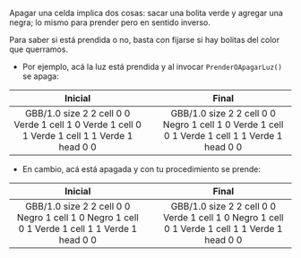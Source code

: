 Apagar una celda implica dos cosas: sacar una bolita verde y agregar una negra; lo mismo para prender pero en sentido inverso.

Para saber si está prendida o no, basta con fijarse si hay bolitas del color que querramos.

* Por ejemplo, acá la luz está prendida y al invocar `PrenderOApagarLuz()` se apaga:

<table class= "table" style="width:100%">
  <thead>
  <tr>
    <th style="text-align: center">Inicial</th>
    <th style="text-align: center"></th> 
    <th style="text-align: center">Final</th>
  </tr>
  </thead>
  <tbody>
  <tr>
    <td style="text-align: center">  
      <gs-board>
        GBB/1.0
        size 2 2
        cell 0 0 Verde 1
        cell 1 0 Verde 1
        cell 0 1 Verde 1
        cell 1 1 Verde 1
        head 0 0
      </gs-board>
    </td>
    <td style="text-align: center"><i class="fa fa-arrow-right"></i></td> 
    <td style="text-align: center">
      <gs-board>
        GBB/1.0
        size 2 2
        cell 0 0 Negro 1
        cell 1 0 Verde 1
        cell 0 1 Verde 1
        cell 1 1 Verde 1
        head 0 0
      </gs-board>
    </td>
  </tr>
  <tbody>
</table>

* En cambio, acá está apagada y con tu procedimiento se prende:

<table class= "table" style="width:100%">
  <thead>
  <tr>
    <th style="text-align: center">Inicial</th>
    <th style="text-align: center"></th> 
    <th style="text-align: center">Final</th>
  </tr>
  </thead>
  <tbody>
  <tr>
    <td style="text-align: center">  
      <gs-board>
        GBB/1.0
        size 2 2
        cell 0 0 Negro 1
        cell 1 0 Negro 1
        cell 0 1 Verde 1
        cell 1 1 Verde 1
        head 0 0
      </gs-board>
    </td>
    <td style="text-align: center"><i class="fa fa-arrow-right"></i></td> 
    <td style="text-align: center">
      <gs-board>
        GBB/1.0
        size 2 2
        cell 0 0 Verde 1
        cell 1 0 Negro 1
        cell 0 1 Verde 1
        cell 1 1 Verde 1
        head 0 0
      </gs-board>
    </td>
  </tr>
  <tbody>
</table>

